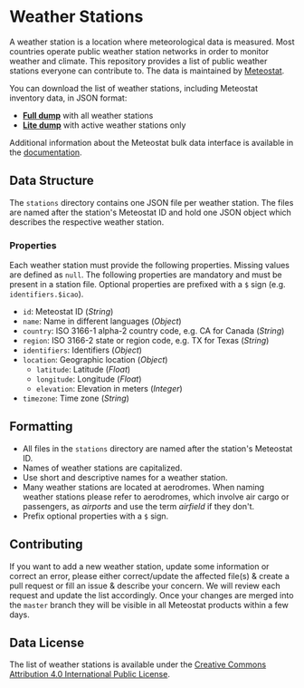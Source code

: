 # Weather Stations

A weather station is a location where meteorological data is measured. Most countries operate public weather station networks in order to monitor weather and climate. This repository provides a list of public weather stations everyone can contribute to. The data is maintained by [Meteostat](https://meteostat.net).

You can download the list of weather stations, including Meteostat inventory data, in JSON format:

* [**Full dump**](https://bulk.meteostat.net/v2/stations/full.json.gz) with all weather stations
* [**Lite dump**](https://bulk.meteostat.net/v2/stations/lite.json.gz) with active weather stations only

Additional information about the Meteostat bulk data interface is available in the [documentation](https://dev.meteostat.net/bulk).

## Data Structure

The `stations` directory contains one JSON file per weather station. The files are named after the station's Meteostat ID and hold one JSON object which describes the respective weather station.

### Properties

Each weather station must provide the following properties. Missing values are defined as `null`. The following properties are mandatory and must be present in a station file. Optional properties are prefixed with a `$` sign (e.g. `identifiers.$icao`).

* `id`: Meteostat ID (_String_)
* `name`: Name in different languages (_Object_)
* `country`: ISO 3166-1 alpha-2 country code, e.g. CA for Canada (_String_)
* `region`: ISO 3166-2 state or region code, e.g. TX for Texas (_String_)
* `identifiers`: Identifiers (_Object_)
* `location`: Geographic location (_Object_)
    * `latitude`: Latitude (_Float_)
    * `longitude`: Longitude (_Float_)
    * `elevation`: Elevation in meters (_Integer_)
* `timezone`: Time zone (_String_)

## Formatting

* All files in the `stations` directory are named after the station's Meteostat ID.
* Names of weather stations are capitalized.
* Use short and descriptive names for a weather station.
* Many weather stations are located at aerodromes. When naming weather stations please refer to aerodromes, which involve air cargo or passengers, as *airports* and use the term *airfield* if they don't.
* Prefix optional properties with a `$` sign.

## Contributing

If you want to add a new weather station, update some information or correct an error, please either correct/update the affected file(s) & create a pull request or fill an issue & describe your concern. We will review each request and update the list accordingly. Once your changes are merged into the `master` branch they will be visible in all Meteostat products within a few days.

## Data License

The list of weather stations is available under the [Creative Commons Attribution 4.0 International Public License](https://creativecommons.org/licenses/by/4.0/legalcode).
